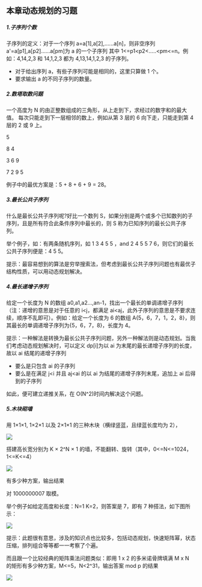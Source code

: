 ## 本章动态规划的习题

##### 1.子序列个数

子序列的定义：对于一个序列 a=a[1],a[2],......a[n]，则非空序列 a'=a[p1],a[p2]......a[pm]为 a 的一个子序列
其中 1<=p1<p2<.....<pm<=n。例如：4,14,2,3 和 14,1,2,3 都为 4,13,14,1,2,3 的子序列。

- 对于给出序列 a，有些子序列可能是相同的，这里只算做 1 个。
- 要求输出 a 的不同子序列的数量。

##### 2.数塔取数问题

一个高度为 N 的由正整数组成的三角形，从上走到下，求经过的数字和的最大值。
每次只能走到下一层相邻的数上，例如从第 3 层的 6 向下走，只能走到第 4 层的 2 或 9 上。

5

8 4

3 6 9

7 2 9 5

例子中的最优方案是：5 + 8 + 6 + 9 = 28。

##### 3.最长公共子序列

什么是最长公共子序列呢?好比一个数列 S，如果分别是两个或多个已知数列的子序列，且是所有符合此条件序列中最长的，则 S 称为已知序列的最长公共子序列。

举个例子，如：有两条随机序列，如 1 3 4 5 5 ，and 2 4 5 5 7 6，则它们的最长公共子序列便是：4 5 5。

提示：最容易想到的算法是穷举搜索法，但考虑到最长公共子序列问题也有最优子结构性质，可以用动态规划解决。

##### 4.最长递增子序列

给定一个长度为 N 的数组 a0,a1,a2...,an-1，找出一个最长的单调递增子序列（注：递增的意思是对于任意的 i<j，都满足 ai<aj，此外子序列的意思是不要求连续，顺序不乱即可）。例如：给定一个长度为 6 的数组 A{5，6，7，1，2，8}，则其最长的单调递增子序列为{5，6，7，8}，长度为 4。

提示：一种解法是转换为最长公共子序列问题，另外一种解法则是动态规划。当我们考虑动态规划解决时，可以定义 dp[i]为以 ai 为末尾的最长递增子序列的长度，故以 ai 结尾的递增子序列

- 要么是只包含 ai 的子序列
- 要么是在满足 j<i 并且 aj<ai 的以 ai 为结尾的递增子序列末尾，追加上 ai 后得到的子序列

如此，便可建立递推关系，在 O(N^2)时间内解决这个问题。

##### 5.木块砌墙

用 1×1×1, 1×2×1 以及 2×1×1 的三种木块（横绿竖蓝，且绿蓝长度均为 2），

![](https://ngte-superbed.oss-cn-beijing.aliyuncs.com/book/The-Art-Of-Programming/images/32~33/33.1.png)

搭建高长宽分别为 K × 2^N × 1 的墙，不能翻转、旋转（其中，0<=N<=1024，1<=K<=4）

![](https://ngte-superbed.oss-cn-beijing.aliyuncs.com/book/The-Art-Of-Programming/images/32~33/33.2.png)

有多少种方案，输出结果

对 1000000007 取模。

举个例子如给定高度和长度：N=1 K=2，则答案是 7，即有 7 种搭法，如下图所示：

![](https://ngte-superbed.oss-cn-beijing.aliyuncs.com/book/The-Art-Of-Programming/images/32~33/33.3.png)

提示：此题很有意思，涉及的知识点也比较多，包括动态规划，快速矩阵幂，状态压缩，排列组合等等都一一考察了个遍。

而且跟一个比较经典的矩阵乘法问题类似：即用 1 x 2 的多米诺骨牌填满 M x N 的矩形有多少种方案，M<=5，N<2^31，输出答案 mod p 的结果

![](https://ngte-superbed.oss-cn-beijing.aliyuncs.com/book/The-Art-Of-Programming/images/32~33/33.4.gif)
